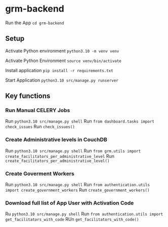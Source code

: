 # grm-backend
Run the App
`cd grm-backend	`
## Setup 
Activate Python environment
`python3.10 -m venv venv`

Activate Python Environment
`source venv/bin/activate`

Install application
`pip install -r requirements.txt`

Start Application
`python3.10 src/manage.py runserver`


## Key functions

### Run Manual CELERY Jobs
Run `python3.10 src/manage.py shell`
Run `from dashboard.tasks import check_issues`
Run `check_issues()`
### Create Administrative levels in CouchDB
Run `python3.10 src/manage.py shell`
Run `from grm.utils import create_facilitators_per_administrative_level`
Run `create_facilitators_per_administrative_level()`

### Create Goverment Workers
Run `python3.10 src/manage.py shell`
Run `from authentication.utils import create_government_workers`
Run `create_government_workers()`


### Download full list of App User with Activation Code
Ru  `python3.10 src/manage.py shell`
Run `from authentication.utils import get_facilitators_with_code`
RUn `get_facilitators_with_code()`
